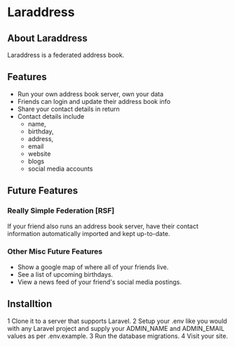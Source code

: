 # Laraddress

## About Laraddress

Laraddress is a federated address book.

## Features

*  Run your own address book server, own your data
*  Friends can login and update their address book info
*  Share your contact details in return
*  Contact details include
    - name,
    - birthday,
    - address,
    - email
    - website
    - blogs
    - social media accounts

## Future Features

### Really Simple Federation [RSF]

If your friend also runs an address book server,
have their contact information automatically imported
and kept up-to-date.

### Other Misc Future Features

*  Show a google map of where all of your friends live.
*  See a list of upcoming birthdays.
*  View a news feed of your friend's social media postings.

## Installtion

1  Clone it to a server that supports Laravel.
2  Setup your .env like you would with any Laravel project and supply your ADMIN_NAME and ADMIN_EMAIL values as per .env.example.
3  Run the database migrations.
4  Visit your site.

